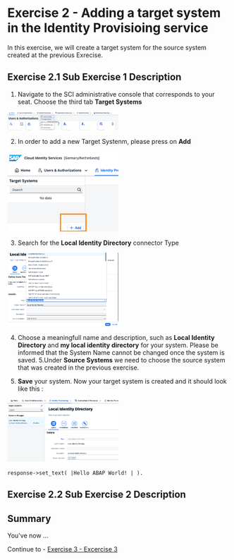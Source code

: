 # Exercise 2 - Adding a target system in the Identity Provisioing service

In this exercise, we will create a target system for the source system created at the previous Exrecise. 

## Exercise 2.1 Sub Exercise 1 Description

1. Navigate to the SCI administrative console that corresponds to your seat. Choose the third tab **Target Systems**

<img src="/exercises/ex2/images/21.png" width=50% height=50%>

2. In order to add a new Target Systenm, please press on **Add**

<img src="/exercises/ex2/images/22.png" width=50% height=50%>
   
3. Search for the **Local Identity Directory** connector Type

<img src="/exercises/ex2/images/23.png" width=50% height=50%>  

4. Choose a meaningfull name and description, such as **Local Identity Directory**  and **my local identity directory** for your system. Please be informed that the System Name cannot be changed once the system is saved.
5.Under **Source Systems** we need to choose the source system that was created in the previous exercise.

6. **Save** your system. Now your target system is created and it should look like this : 

<img src="/exercises/ex2/images/24.png" width=50% height=50%>







```abap
response->set_text( |Hello ABAP World! | ). 
```



## Exercise 2.2 Sub Exercise 2 Description



## Summary

You've now ...

Continue to - [Exercise 3 - Excercise 3 ](../ex3/README.md)
